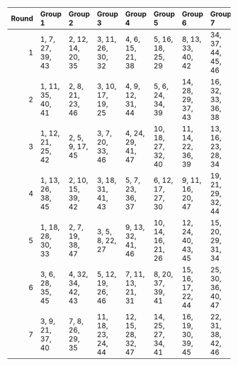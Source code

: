 |   Round | Group 1           | Group 2           | Group 3            | Group 4            | Group 5            | Group 6            | Group 7            | Group 8       | Group 9        | Group 10       |
|--------:|:------------------|:------------------|:-------------------|:-------------------|:-------------------|:-------------------|:-------------------|:--------------|:---------------|:---------------|
|       1 | 1, 7, 27, 39, 43  | 2, 12, 14, 20, 35 | 3, 11, 26, 30, 32  | 4, 6, 15, 21, 38   | 5, 16, 18, 25, 29  | 8, 13, 33, 40, 42  | 34, 37, 44, 45, 46 | 9, 19, 24, 36 | 10, 22, 28, 41 | 17, 23, 31, 47 |
|       2 | 1, 11, 35, 40, 41 | 2, 8, 21, 23, 46  | 3, 10, 17, 19, 25  | 4, 9, 12, 31, 44   | 5, 6, 24, 34, 39   | 14, 28, 29, 37, 43 | 16, 32, 33, 36, 38 | 7, 15, 18, 45 | 13, 20, 22, 30 | 26, 27, 42, 47 |
|       3 | 1, 12, 21, 25, 42 | 2, 5, 9, 17, 45   | 3, 7, 20, 33, 46   | 4, 24, 29, 41, 47  | 10, 18, 27, 32, 40 | 11, 14, 22, 36, 39 | 13, 16, 23, 28, 34 | 6, 26, 31, 37 | 8, 30, 38, 44  | 15, 19, 35, 43 |
|       4 | 1, 13, 26, 38, 45 | 2, 10, 15, 39, 42 | 3, 18, 31, 41, 43  | 5, 7, 23, 36, 37   | 6, 12, 17, 27, 30  | 9, 11, 16, 20, 47  | 19, 21, 29, 32, 44 | 4, 14, 40, 46 | 8, 24, 25, 28  | 22, 33, 34, 35 |
|       5 | 1, 18, 28, 30, 33 | 2, 7, 19, 38, 47  | 3, 5, 8, 22, 27    | 9, 13, 32, 41, 46  | 10, 14, 16, 21, 26 | 12, 24, 40, 43, 45 | 15, 20, 29, 31, 34 | 4, 11, 17, 37 | 6, 36, 42, 44  | 23, 25, 35, 39 |
|       6 | 3, 6, 28, 35, 45  | 4, 32, 34, 42, 43 | 5, 12, 19, 26, 46  | 7, 11, 13, 21, 31  | 8, 20, 37, 39, 41  | 15, 16, 17, 22, 44 | 25, 30, 36, 40, 47 | 1, 10, 23, 29 | 2, 24, 27, 33  | 9, 14, 18, 38  |
|       7 | 3, 9, 21, 37, 40  | 7, 8, 26, 29, 35  | 11, 18, 23, 24, 44 | 12, 15, 28, 32, 47 | 14, 25, 27, 34, 41 | 16, 19, 30, 39, 45 | 22, 31, 38, 42, 46 | 1, 17, 20, 36 | 2, 6, 13, 43   | 4, 5, 10, 33   |